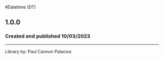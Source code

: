 #Datetime (DT)

## 1.0.0

### Created and published 10/03/2023

---

Library by: Paul Cannon Palacios
